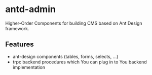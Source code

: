 # antd-admin

Higher-Order Components for building CMS based on Ant Design framework.

## Features

- ant-design components (tables, forms, selects, ...)
- trpc backend procedures which You can plug in to You backend implementation
